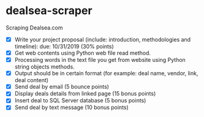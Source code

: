 # dealsea-scraper
Scraping Dealsea.com
- [x] Write your project proposal (include: introduction, methodologies and timeline): due: 10/31/2019 (30% points)
- [x] Get web contents using Python web file read method.
- [x] Processing words in the text file you get from website using Python string objects methods.
- [x] Output should be in certain format (for example: deal name, vendor, link, deal content)
- [x] Send deal by email (5 bounce points)
- [x] Display deals details from linked page (15 bonus points)
- [x] Insert deal to SQL Server database (5 bonus points)
- [x] Send deal by text message (10 bonus  points)
